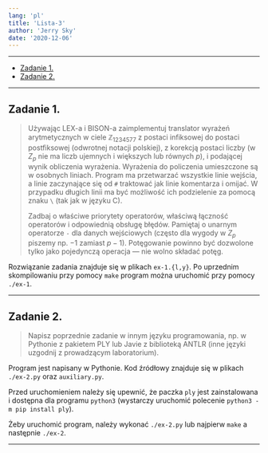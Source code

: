 ```yaml
---
lang: 'pl'
title: 'Lista-3'
author: 'Jerry Sky'
date: '2020-12-06'
---
```


---

- [Zadanie 1.](#zadanie-1)
- [Zadanie 2.](#zadanie-2)

---

## Zadanie 1.

> Używając LEX-a i BISON-a zaimplementuj translator wyrażeń arytmetycznych w ciele $\mathbb{Z}_{1234577}$ z postaci infiksowej do postaci postfiksowej (odwrotnej notacji polskiej), z korekcją postaci liczby (w $Z_p$ nie ma liczb ujemnych i większych lub równych $p$), i podającej wynik obliczenia wyrażenia. Wyrażenia do policzenia umieszczone są w osobnych liniach. Program ma przetwarzać wszystkie linie wejścia, a linie zaczynające się od `#` traktować jak linie komentarza i omijać. W przypadku długich linii ma być możliwość ich podzielenie za pomocą znaku `\` (tak jak w języku C).
>
> Zadbaj o właściwe priorytety operatorów, właściwą łączność operatorów i odpowiednią obsługę błędów. Pamiętaj o unarnym operatorze `-` dla danych wejściowych (często dla wygody w $Z_p$ piszemy np. $−1$ zamiast $p−1$). Potęgowanie powinno być dozwolone tylko jako pojedynczą operacja — nie wolno składać potęg.

Rozwiązanie zadania znajduje się w plikach `ex-1.{l,y}`. Po uprzednim skompilowaniu przy pomocy `make` program można uruchomić przy pomocy `./ex-1`.

---

## Zadanie 2.

> Napisz poprzednie zadanie w innym języku programowania, np. w Pythonie z pakietem PLY lub Javie z biblioteką ANTLR (inne języki uzgodnij z prowadzącym laboratorium).

Program jest napisany w Pythonie. Kod źródłowy znajduje się w plikach `./ex-2.py` oraz `auxiliary.py`.

Przed uruchomieniem należy się upewnić, że paczka `ply` jest zainstalowana i dostępna dla programu `python3` (wystarczy uruchomić polecenie `python3 -m pip install ply`).

Żeby uruchomić program, należy wykonać `./ex-2.py` lub najpierw `make` a następnie `./ex-2`.

---
